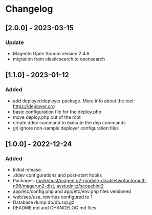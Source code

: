 # Changelog

## [2.0.0] - 2023-03-15

### Update

- Magento Open Source version 2.4.6
- migration from elasticsearch to opensearch

## [1.1.0] - 2023-01-12

### Added

- add deployer/deployer package. More info about the tool: https://deployer.org
- basic configuration file for the deploy.php
- move deploy.php out of the root
- create ddev command to execute the dep commands
- git ignore non-sample deployer configuration files

## [1.0.0] - 2022-12-24

### Added
- Initial release.
- .ddev configurations and post-start hooks
- Packages: [markshust/magento2-module-disabletwofactorauth](https://github.com/markshust/magento2-module-disabletwofactorauth), [n98/magerun2-dist](https://packagist.org/packages/n98/magerun2-dist), [avstudnitz/scopehint2](https://github.com/avstudnitz/AvS_ScopeHint2)
- app/etc/config.php and app/etc/env.php files versioned
- web/seo/use_rewrites configured to 1
- Database dump db/db.sql.gz
- README.md and CHANGELOG.md files
